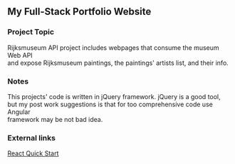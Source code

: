 ## My Full-Stack Portfolio Website

### Project Topic

Rijksmuseum API project includes webpages that consume the museum Web API <br/>
and expose Rijksmuseum paintings, the paintings' artists list, and their info.

### Notes

This projects' code is written in jQuery framework. jQuery is a good tool, <br/> 
but my post work suggestions is that for too comprehensive code use Angular <br/> 
framework may be not bad idea.

### External links

[React Quick Start](https://react.dev/learn)


